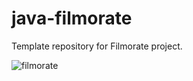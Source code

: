 # java-filmorate
Template repository for Filmorate project.

![filmorate](https://user-images.githubusercontent.com/100531945/184664419-ec592034-869f-4a67-bfa9-0817a050cd25.png)
